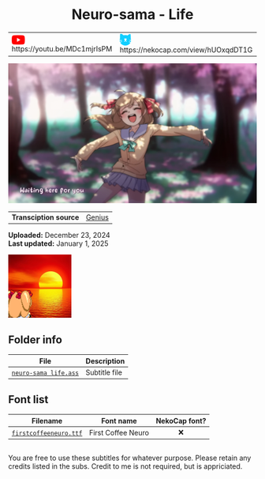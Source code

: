 
<h1 align='center'>Neuro-sama - Life</h1>

<table align='center'>
    <tr>
        <td> <img src='../.img/youtube.svg' alt='YouTube' width=27 align='center'> &nbsp https://youtu.be/MDc1mjrIsPM </td>
        <td> <img src='../.img/nekocap.svg' alt='NekoCap' width=23 align='center'> &nbsp https://nekocap.com/view/hUOxqdDT1G </td>
    </tr>
</table>

[![](./preview.webp)](https://www.youtube.com/watch?v=MDc1mjrIsPM&nekocap=hUOxqdDT1G)

<table align='center'>
    <tr>
        <!-- Transciption source -->
        <td><b>Transciption source</b></td>
        <!--  [Genius](https://genius.com/Neuro-sama-life-lyrics) -->
        <td><a href="https://genius.com/Neuro-sama-life-lyrics">Genius</a></td>
    </tr>
</table>

**Uploaded:** December 23, 2024  
**Last updated:** January 1, 2025

<!-- Description goes here -->
![](./LIFE%20cjmaxik.webp)

## Folder info

| File | Description |
| ---- | ----------- |
[`neuro-sama life.ass`](neuro-sama%20life.ass) | Subtitle file |

## Font list

| Filename | Font name | NekoCap font? |
| ---- | ---- | :--: |
 [`firstcoffeeneuro.ttf`](./fonts/firstcoffeeneuro.ttf) | First Coffee Neuro | ❌ |

<!-- Permissions -->
## 
You are free to use these subtitles for whatever purpose. Please retain any credits listed in the subs. Credit to me is not required, but is appriciated.
